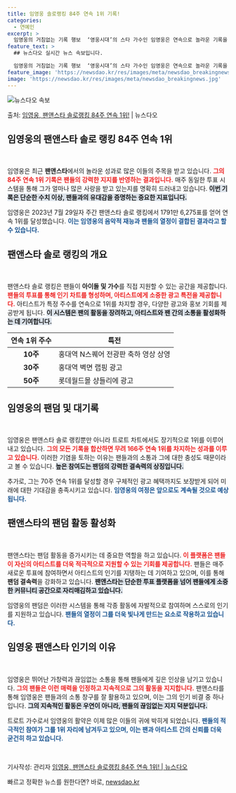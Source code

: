 ```yaml
---
title: 임영웅 솔로랭킹 84주 연속 1위 기록!
categories:
  - 연예인
excerpt: >
  임영웅의 거침없는 기록 행보  ‘영웅시대’의 스타 가수인 임영웅은 연속으로 놀라운 기록을 이어가고 있습니다.…
feature_text: >
  ## 뉴스다오 실시간 뉴스 속보입니다.

  임영웅의 거침없는 기록 행보  ‘영웅시대’의 스타 가수인 임영웅은 연속으로 놀라운 기록을 이어가고 있습니다.…
feature_image: 'https://newsdao.kr/res/images/meta/newsdao_breakingnews.jpg'
image: 'https://newsdao.kr/res/images/meta/newsdao_breakingnews.jpg'
---
```


![뉴스다오 속보](https://newsdao.kr/res/images/meta/newsdao_breakingnews.jpg)

<p>출처: <a href="https://newsdao.kr/5092" rel="dofollow">임영웅, 팬앤스타 솔로랭킹 84주 연속 1위!</a> | 뉴스다오</p>

<h2 data-ke-size="size26">임영웅의 팬앤스타 솔로 랭킹 84주 연속 1위</h2>

<p data-ke-size="size16">&nbsp;</p> 

임영웅은 최근 **팬앤스타**에서의 놀라운 성과로 많은 이들의 주목을 받고 있습니다. <b><span style="color: #ee2323;">그의 84주 연속 1위 기록은 팬들의 강력한 지지를 반영하는 결과입니다.</span></b> 매주 동일한 투표 시스템을 통해 그가 얼마나 많은 사랑을 받고 있는지를 명확히 드러내고 있습니다. <b><span style="background-color: #21538527;">이번 기록은 단순한 수치 이상, 팬들과의 유대감을 증명하는 중요한 지표입니다.</span></b>

임영웅은 2023년 7월 29일자 주간 팬앤스타 솔로 랭킹에서 1791만 6,275표를 얻어 연속 1위를 달성했습니다. <b><span style="color: #1a5490;">이는 임영웅의 음악적 재능과 팬들의 열정이 결합된 결과라고 할 수 있습니다.</span></b>

<h2 data-ke-size="size26">팬앤스타 솔로 랭킹의 개요</h2>

<p data-ke-size="size16">&nbsp;</p>

팬앤스타 솔로 랭킹은 팬들이 **아이돌 및 가수**를 직접 지원할 수 있는 공간을 제공합니다. <b><span style="color: #ee2323;">팬들의 투표를 통해 인기 차트를 형성하며, 아티스트에게 소중한 광고 특전을 제공합니다.</span></b> 아티스트가 특정 주수를 연속으로 1위를 차지할 경우, 다양한 광고와 홍보 기회를 제공받게 됩니다. <b><span style="background-color: #21538527;">이 시스템은 팬의 활동을 장려하고, 아티스트와 팬 간의 소통을 활성화하는 데 기여합니다.</span></b>

<table>
  <thead>
    <tr>
      <th>연속 1위 주수</th>
      <th>특전</th>
    </tr>
  </thead>
  <tbody>
    <tr>
      <td style="text-align: center; height: 17px;"><b>10주</b></td>
      <td>홍대역 N스퀘어 전광판 축하 영상 상영</td>
    </tr>
    <tr>
      <td style="text-align: center; height: 17px;"><b>30주</b></td>
      <td>홍대역 벽면 랩핑 광고</td>
    </tr>
    <tr>
      <td style="text-align: center; height: 17px;"><b>50주</b></td>
      <td>롯데월드몰 샹들리에 광고</td>
    </tr>
  </tbody>
</table>

<h2 data-ke-size="size26">임영웅의 팬덤 및 대기록</h2>

<p data-ke-size="size16">&nbsp;</p>

임영웅은 팬앤스타 솔로 랭킹뿐만 아니라 트로트 차트에서도 장기적으로 1위를 이루어내고 있습니다. <b><span style="color: #ee2323;">그의 모든 기록을 합산하면 무려 166주 연속 1위를 차지하는 성과를 이루고 있습니다.</span></b> 이러한 기염을 토하는 이유는 팬들과의 소통과 그에 대한 충성도 때문이라고 볼 수 있습니다. <b><span style="background-color: #21538527;">높은 참여도는 팬덤의 강력한 결속력의 상징입니다.</span></b>

추가로, 그는 70주 연속 1위를 달성할 경우 구체적인 광고 혜택까지도 보장받게 되어 미래에 대한 기대감을 충족시키고 있습니다. <b><span style="color: #1a5490;">임영웅의 여정은 앞으로도 계속될 것으로 예상됩니다.</span></b>

<h2 data-ke-size="size26">팬앤스타의 팬덤 활동 활성화</h2>

<p data-ke-size="size16">&nbsp;</p>

팬앤스타는 팬덤 활동을 증가시키는 데 중요한 역할을 하고 있습니다. <b><span style="color: #ee2323;">이 플랫폼은 팬들이 자신의 아티스트를 더욱 적극적으로 지원할 수 있는 기회를 제공합니다.</span></b> 팬들은 매주 새로운 투표에 참여하면서 아티스트의 인기를 지탱하는 데 기여하고 있으며, 이를 통해 **팬덤 결속력**을 강화하고 있습니다. <b><span style="background-color: #21538527;">팬앤스타는 단순한 투표 플랫폼을 넘어 팬들에게 소중한 커뮤니티 공간으로 자리매김하고 있습니다.</span></b>

임영웅의 팬덤은 이러한 시스템을 통해 각종 활동에 자발적으로 참여하며 스스로의 인기 를 지원하고 있습니다. <b><span style="color: #1a5490;">팬들의 열정이 그를 더욱 빛나게 만드는 요소로 작용하고 있습니다.</span></b>

<h2 data-ke-size="size26">임영웅 팬앤스타 인기의 이유</h2>

<p data-ke-size="size16">&nbsp;</p>

임영웅은 뛰어난 가창력과 끊임없는 소통을 통해 팬들에게 깊은 인상을 남기고 있습니다. <b><span style="color: #ee2323;">그의 팬들은 이런 매력을 인정하고 지속적으로 그의 활동을 지지합니다.</span></b> 팬앤스타를 통해 임영웅은 팬들과의 소통 창구를 잘 활용하고 있으며, 이는 그의 인기 비결 중 하나입니다. <b><span style="background-color: #21538527;">그의 지속적인 활동은 우연이 아니라, 팬들의 끊임없는 지지 덕분입니다.</span></b>

트로트 가수로서 임영웅의 활약은 이제 많은 이들의 귀에 박히게 되었습니다. <b><span style="color: #1a5490;">팬들의 적극적인 참여가 그를 1위 자리에 남겨두고 있으며, 이는 팬과 아티스트 간의 신뢰를 더욱 굳건히 하고 있습니다.</span></b>

<p data-ke-size="size16">&nbsp;</p> 

기사작성: 관리자 [임영웅, 팬앤스타 솔로랭킹 84주 연속 1위! | 뉴스다오](https://newsdao.kr/5092) 

빠르고 정확한 뉴스를 원한다면? 바로, <a href="https://newsdao.kr" rel="dofollow">newsdao.kr</a>


